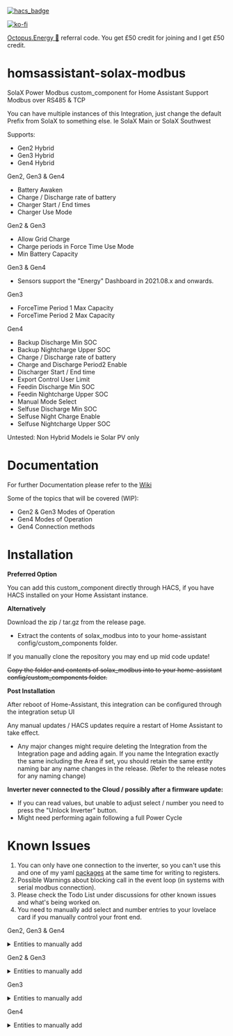[![hacs_badge](https://img.shields.io/badge/HACS-Default-41BDF5.svg)](https://github.com/hacs/integration)

[![ko-fi](https://www.ko-fi.com/img/githubbutton_sm.svg)](https://ko-fi.com/V7V51QQOL)

[Octopus.Energy 🐙](https://share.octopus.energy/wise-boar-813) referral code. You get £50 credit for joining and I get £50 credit.

# homsassistant-solax-modbus
SolaX Power Modbus custom_component for Home Assistant
Support Modbus over RS485 & TCP

You can have multiple instances of this Integration, just change the default Prefix from SolaX to something else. Ie SolaX Main or SolaX Southwest

Supports:

- Gen2 Hybrid
- Gen3 Hybrid
- Gen4 Hybrid

Gen2, Gen3 & Gen4

- Battery Awaken
- Charge / Discharge rate of battery
- Charger Start / End times
- Charger Use Mode

Gen2 & Gen3

- Allow Grid Charge
- Charge periods in Force Time Use Mode
- Min Battery Capacity

Gen3 & Gen4

- Sensors support the "Energy" Dashboard in 2021.08.x and onwards.

Gen3

- ForceTime Period 1 Max Capacity
- ForceTime Period 2 Max Capacity

Gen4

- Backup Discharge Min SOC
- Backup Nightcharge Upper SOC
- Charge / Discharge rate of battery
- Charge and Discharge Period2 Enable
- Discharger Start / End time
- Export Control User Limit
- Feedin Discharge Min SOC
- Feedin Nightcharge Upper SOC
- Manual Mode Select
- Selfuse Discharge Min SOC
- Selfuse Night Charge Enable
- Selfuse Nightcharge Upper SOC

Untested:
Non Hybrid Models ie Solar PV only

# Documentation

For further Documentation please refer to the [Wiki](https://github.com/wills106/homsassistant-solax-modbus/wiki)

Some of the topics that will be covered (WIP):

- Gen2 & Gen3 Modes of Operation
- Gen4 Modes of Operation
- Gen4 Connection methods

# Installation

<B>Preferred Option</B>

You can add this custom_component directly through HACS, if you have HACS installed on your Home Assistant instance.

<B>Alternatively</B>

Download the zip / tar.gz from the release page.
- Extract the contents of solax_modbus into to your home-assistant config/custom_components folder.

If you manually clone the repository you may end up mid code update!

~~Copy the folder and contents of solax_modbus into to your home-assistant config/custom_components folder.~~


<B>Post Installation</B>

After reboot of Home-Assistant, this integration can be configured through the integration setup UI

Any manual updates / HACS updates require a restart of Home Assistant to take effect.
- Any major changes might require deleting the Integration from the Integration page and adding again. If you name the Integration exactly the same including the Area if set, you should retain the same entity naming bar any name changes in the release. (Refer to the release notes for any naming change)

<B>Inverter never connected to the Cloud / possibly after a firmware update:</B>
- If you can read values, but unable to adjust select / number you need to press the "Unlock Inverter" button.
- Might need performing again following a full Power Cycle

# Known Issues

1. You can only have one connection to the inverter, so you can't use this and one of my yaml [packages](https://github.com/wills106/homeassistant-config/tree/master/packages) at the same time for writing to registers.
2. Possible Warnings about blocking call in the event loop (in systems with serial modbus connection).
3. Please check the Todo List under discussions for other known issues and what's being worked on.
4. You need to manually add select and number entries to your lovelace card if you manually control your front end.

Gen2, Gen3 & Gen4

<details>
  <summary>Entities to manually add</summary>

- button.solax_battery_awaken
- button.solax_unlock_inverter
- number.solax_battery_charge_max_current
- number.solax_battery_discharge_max_current
- select.solax_charger_end_time_1
- select.solax_charger_end_time_2
- select.solax_charger_start_time_1
- select.solax_charger_start_time_2
- select.solax_charger_use_mode

</details>
 
Gen2 & Gen3

<details>
  <summary>Entities to manually add</summary>
 
- number.solax_battery_minimum_capacity
- select.solax_allow_grid_charge
- select.solax_discharger_start_time_1
- select.solax_discharger_end_time_1
- select.solax_discharger_start_time_2
- select.solax_discharger_end_time_2

</details>
 
Gen3

<details>
  <summary>Entities to manually add</summary>

- number.solax_forcetime_period_1_max_capacity
- number.solax_forcetime_period_2_max_capacity

</details>

Gen4

<details>
  <summary>Entities to manually add</summary>

- number.solax_backup_discharge_min_soc
- number.solax_backup_nightcharge_upper_soc
- number.solax_charge_discharge_rate_of_battery
- number.solax_export_control_user_limit
- number.solax_feedin_discharge_min_soc
- number.solax_feedin_nightcharge_upper_soc
- number.solax_selfuse_discharge_min_soc
- number.solax_selfuse_nightcharge_upper_soc
- select.solax_charge_and_discharge_period2_enable
- select.solax_discharger_end_time_1
- select.solax_discharger_end_time_2
- select.solax_discharger_start_time_1
- select.solax_discharger_start_time_2
- select.solax_manual_mode_select
- select.solax_selfuse_night_charge_enable

</details>
